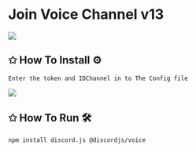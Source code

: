 # Join Voice Channel v13
<p align="left">
  <img src="https://cdn.discordapp.com/attachments/980527460514930789/983358402874990612/unknown.png">
</p>

## ✩ How To Install ⚙️

```
Enter the token and IDChannel in to The Config file
```
<p align="left">
  <img src="https://cdn.discordapp.com/attachments/980527460514930789/983359247498764398/unknown.png">
</p>


## ✩ How To Run 🛠️

```
npm install discord.js @discordjs/voice

```
